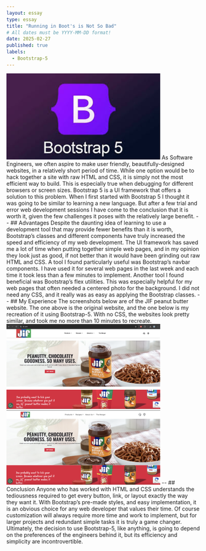 ```yaml
---
layout: essay
type: essay
title: "Running in Boot's is Not So Bad"
# All dates must be YYYY-MM-DD format!
date: 2025-02-27
published: true
labels:
  - Bootstrap-5
---
```

<img width="400px" class="rounded float-start pe-4" src="../img/boot.jpeg">
As Software Engineers, we often aspire to make user friendly, beautifully-designed websites, in a relatively short period of time. While one option would be to hack together a site with raw HTML and CSS, it is simply not the most efficient way to build. This is especially true when debugging for different browsers or screen sizes. Bootstrap 5 is a UI framework that offers a solution to this problem. When I first started with Bootstrap 5 I thought it was going to be similar to learning a new language. But after a few trial and error web development sessions I have come to the conclusion that it is worth it, given the few challenges it poses with the relatively large benefit.
--
## Advantages
Despite the daunting idea of learning to use a development tool that may provide fewer benefits than it is worth, Bootstrap’s classes and different components have truly increased the speed and efficiency of my web development. The UI framework has saved me a lot of time when putting together simple web pages, and in my opinion they look just as good, if not better than it would have been grinding out raw HTML and CSS. A tool I found particularly useful was Bootstrap’s navbar components. I have used it for several web pages in the last week and each time it took less than a few minutes to implement. Another tool I found beneficial was Bootstrap’s flex utilities. This was especially helpful for my web pages that often needed a centered photo for the background. I did not need any CSS, and it really was as easy as applying the Bootstrap classes.
--
## My Experience
The screenshots below are of the JIF peanut butter website. The one above is the original website, and the one below is my recreation of it using Bootstrap-5. With no CSS, the websites look pretty similar, and took me no more than 10 minutes to recreate.

<img width="400px" class="rounded float-start pe-4" src="../img/jifhomepage.png">
<img width="400px" class="rounded float-start pe-4" src="../img/remodel.png">
--
## Conclusion
Anyone who has worked with HTML and CSS understands the tediousness required to get every button, link, or layout exactly the way they want it. With Bootstrap’s pre-made styles, and easy implementation, it is an obvious choice for any web developer that values their time. Of course customization will always require more time and work to implement, but for larger projects and redundant simple tasks it is truly a game changer. Ultimately, the decision to use Bootstrap-5, like anything, is going to depend on the preferences of the engineers behind it, but its efficiency and simplicity are incontrovertible.
